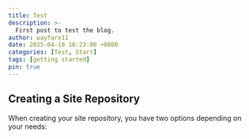 ```yaml
---
title: Test
description: >-
  First post to test the blog.
author: wayfare11
date: 2025-04-18 16:23:00 +0800
categories: [Test, Start]
tags: [getting started]
pin: true
---
```


## Creating a Site Repository

When creating your site repository, you have two options depending on your needs:
